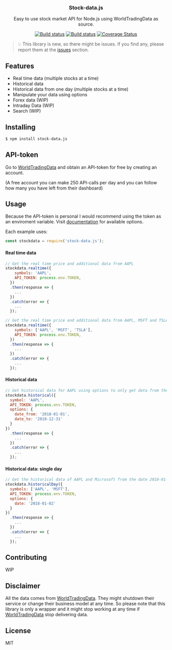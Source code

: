 <h3 align='center'>Stock-data.js</h3>
<p align="center">
  Easy to use stock market API for Node.js using WorldTradingData as source.
</p>

<p align="center">
  <a href='https://www.npmjs.com/package/stock-data.js'><img src='https://img.shields.io/npm/v/stock-data.js.svg' alt='Build status' /></a>
  <a href='https://travis-ci.com/davidsoederberg/stock-data'><img src='https://travis-ci.com/davidsoederberg/stock-data.js.svg' alt='Build status' /></a>
  <a href='https://coveralls.io/github/davidsoederberg/stock-data.js'><img src='https://coveralls.io/repos/github/davidsoederberg/stock-data.js/badge.svg' alt='Coverage Status' /></a>
</p>


> :bulb: This library is new, so there might be issues. If you find any, please report them at the
[issues](https://github.com/davidsoederberg/stock-data.js/issues) section.

## Features

- Real time data (multiple stocks at a time)
- Historical data 
- Historical data from one day (multiple stocks at a time)
- Manipulate your data using options
- Forex data (WIP)
- Intraday Data (WIP)
- Search (WIP)

## Installing

```bash
$ npm install stock-data.js
```
## API-token

Go to [WorldTradingData](https://www.worldtradingdata.com/) and obtain an API-token for free by creating an account.

(A free account you can make 250 API-calls per day and you can follow how many you have left from their dashboard)

## Usage

Because the API-token is personal I would recommend using the token as an enviroment variable.
Visit [documentation](https://www.worldtradingdata.com/documentation) for available options.

Each example uses:
```js
const stockdata = require('stock-data.js');
```
#### Real time data

```js
// Get the real time price and additional data from AAPL
stockdata.realtime({
    symbols: 'AAPL',
    API_TOKEN: process.env.TOKEN,
  })
  .then(response => {
    ...
  })
  .catch(error => {
    ...
  });
```

```js
// Get the real time price and additional data from AAPL, MSFT and TSLA
stockdata.realtime({
    symbols: ['AAPL', 'MSFT', 'TSLA'],
    API_TOKEN: process.env.TOKEN,
  })
  .then(response => {
    ...
  })
  .catch(error => {
    ...
  });
```
#### Historical data

```js
// Get historical data for AAPL using options to only get data from the year 2018
stockdata.historical({
  symbol: 'AAPL',
  API_TOKEN: process.env.TOKEN,
  options: {
    date_from: '2018-01-01',
    date_to: '2018-12-31'
  }
})
  .then(response => {
    ...
  })
  .catch(error => {
    ...
  });
```
#### Historical data: single day

```js
// Get the historical data of AAPL and Microsoft from the date 2018-01-02
stockdata.historicalDay({
  symbols: ['AAPL', 'MSFT'],
  API_TOKEN: process.env.TOKEN,
  options: {
    date: '2018-01-02'
  }
})
  .then(response => {
    ...
  })
  .catch(error => {
    ...
  });
```
## Contributing

WIP

## Disclaimer

All the data comes from [WorldTradingData](https://www.worldtradingdata.com/). They might shutdown their service or change their business model at any time. So please note that this library is only a wrapper and it might stop working at any time if [WorldTradingData](https://www.worldtradingdata.com/) stop delivering data.

## License

MIT
